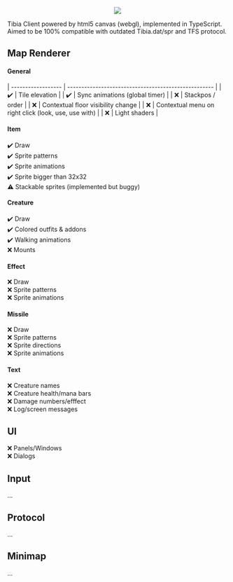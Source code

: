 <p align="center"><img src="demo.gif" /></p>

Tibia Client powered by html5 canvas (webgl), implemented in TypeScript.  
Aimed to be 100% compatible with outdated Tibia.dat/spr and TFS protocol.

## Map Renderer

#### General

| ------------------ | ---------------------------------------------------- |
| :heavy_check_mark: | Tile elevation |
| :heavy_check_mark: | Sync animations (global timer) |
| :x: | Stackpos / order |
| :x: | Contextual floor visibility change |
| :x: | Contextual menu on right click (look, use, use with) |
| :x: | Light shaders |

#### Item

:heavy_check_mark: Draw  
:heavy_check_mark: Sprite patterns  
:heavy_check_mark: Sprite animations  
:heavy_check_mark: Sprite bigger than 32x32  
:warning: Stackable sprites (implemented but buggy)

#### Creature

:heavy_check_mark: Draw  
:heavy_check_mark: Colored outfits & addons  
:heavy_check_mark: Walking animations  
:x: Mounts

#### Effect

:x: Draw  
:x: Sprite patterns  
:x: Sprite animations

#### Missile

:x: Draw  
:x: Sprite patterns  
:x: Sprite directions  
:x: Sprite animations

#### Text

:x: Creature names  
:x: Creature health/mana bars  
:x: Damage numbers/efffect  
:x: Log/screen messages

## UI

:x: Panels/Windows  
:x: Dialogs

## Input

...

## Protocol

...

## Minimap

...
